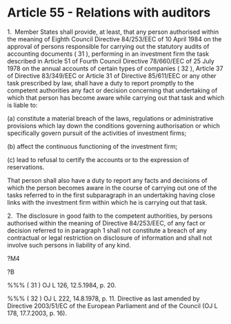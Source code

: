 # Article 55 - Relations with auditors


1.  Member States shall provide, at least, that any person authorised within the meaning of Eighth Council Directive 84/253/EEC of 10 April 1984 on the approval of persons responsible for carrying out the statutory audits of accounting documents ( 31 ), performing in an investment firm the task described in Article 51 of Fourth Council Directive 78/660/EEC of 25 July 1978 on the annual accounts of certain types of companies ( 32 ), Article 37 of Directive 83/349/EEC or Article 31 of Directive 85/611/EEC or any other task prescribed by law, shall have a duty to report promptly to the competent authorities any fact or decision concerning that undertaking of which that person has become aware while carrying out that task and which is liable to:

(a) constitute a material breach of the laws, regulations or administrative provisions which lay down the conditions governing authorisation or which specifically govern pursuit of the activities of investment firms;

(b) affect the continuous functioning of the investment firm;

(c) lead to refusal to certify the accounts or to the expression of reservations.

That person shall also have a duty to report any facts and decisions of which the person becomes aware in the course of carrying out one of the tasks referred to in the first subparagraph in an undertaking having close links with the investment firm within which he is carrying out that task.

2.  The disclosure in good faith to the competent authorities, by persons authorised within the meaning of Directive 84/253/EEC, of any fact or decision referred to in paragraph 1 shall not constitute a breach of any contractual or legal restriction on disclosure of information and shall not involve such persons in liability of any kind.

?M4

?B

%%% ( 31 ) OJ L 126, 12.5.1984, p. 20.

%%% ( 32 ) OJ L 222, 14.8.1978, p. 11. Directive as last amended by Directive 2003/51/EC of the European Parliament and of the Council (OJ L 178, 17.7.2003, p. 16).

